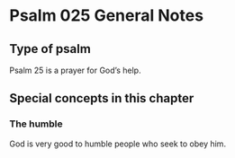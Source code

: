# Psalm 025 General Notes
## Type of psalm

Psalm 25 is a prayer for God’s help.

## Special concepts in this chapter

### The humble
God is very good to humble people who seek to obey him.